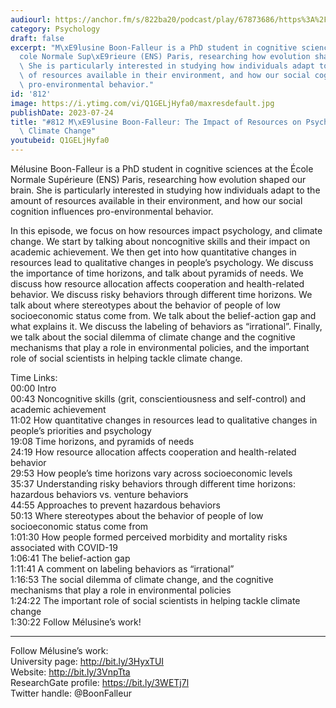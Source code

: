 ```yaml
---
audiourl: https://anchor.fm/s/822ba20/podcast/play/67873686/https%3A%2F%2Fd3ctxlq1ktw2nl.cloudfront.net%2Fstaging%2F2023-3-3%2F9abb0a16-7029-8277-7c90-0f5ff7a34065.m4a
category: Psychology
draft: false
excerpt: "M\xE9lusine Boon-Falleur is a PhD student in cognitive sciences at the \xC9\
  cole Normale Sup\xE9rieure (ENS) Paris, researching how evolution shaped our brain.\
  \ She is particularly interested in studying how individuals adapt to the amount\
  \ of resources available in their environment, and how our social cognition influences\
  \ pro-environmental behavior."
id: '812'
image: https://i.ytimg.com/vi/Q1GELjHyfa0/maxresdefault.jpg
publishDate: 2023-07-24
title: "#812 M\xE9lusine Boon-Falleur: The Impact of Resources on Psychology, and\
  \ Climate Change"
youtubeid: Q1GELjHyfa0
---
```

<div class="timelinks">

Mélusine Boon-Falleur is a PhD student in cognitive sciences at the École Normale Supérieure (ENS) Paris, researching how evolution shaped our brain. She is particularly interested in studying how individuals adapt to the amount of resources available in their environment, and how our social cognition influences pro-environmental behavior.

In this episode, we focus on how resources impact psychology, and climate change. We start by talking about noncognitive skills and their impact on academic achievement. We then get into how quantitative changes in resources lead to qualitative changes in people’s psychology. We discuss the importance of time horizons, and talk about pyramids of needs. We discuss how resource allocation affects cooperation and health-related behavior. We discuss risky behaviors through different time horizons. We talk about where stereotypes about the behavior of people of low socioeconomic status come from. We talk about the belief-action gap and what explains it. We discuss the labeling of behaviors as “irrational”. Finally, we talk about the social dilemma of climate change and the cognitive mechanisms that play a role in environmental policies, and the important role of social scientists in helping tackle climate change.

Time Links:  
<time>00:00</time> Intro  
<time>00:43</time> Noncognitive skills (grit, conscientiousness and self-control) and academic achievement  
<time>11:02</time> How quantitative changes in resources lead to qualitative changes in people’s priorities and psychology  
<time>19:08</time> Time horizons, and pyramids of needs  
<time>24:19</time> How resource allocation affects cooperation and health-related behavior  
<time>29:53</time> How people’s time horizons vary across socioeconomic levels  
<time>35:37</time> Understanding risky behaviors through different time horizons: hazardous behaviors vs. venture behaviors   
<time>44:55</time> Approaches to prevent hazardous behaviors  
<time>50:13</time> Where stereotypes about the behavior of people of low socioeconomic status come from  
<time>1:01:30</time> How people formed perceived morbidity and mortality risks associated with COVID-19  
<time>1:06:41</time> The belief-action gap  
<time>1:11:41</time> A comment on labeling behaviors as “irrational”  
<time>1:16:53</time> The social dilemma of climate change, and the cognitive mechanisms that play a role in environmental policies  
<time>1:24:22</time> The important role of social scientists in helping tackle climate change  
<time>1:30:22</time> Follow Mélusine’s work!

---

Follow Mélusine’s work:  
University page: http://bit.ly/3HyxTUI  
Website: http://bit.ly/3VnpTta  
ResearchGate profile: https://bit.ly/3WETj7l  
Twitter handle: @BoonFalleur
</div>

